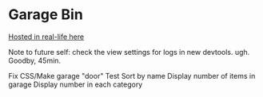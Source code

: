 # Garage Bin

[Hosted in real-life here](https://jkgarage.herokuapp.com/)

Note to future self: check the view settings for logs in new devtools. ugh. Goodby, 45min.

Fix CSS/Make garage "door"
Test
Sort by name
Display number of items in garage
Display number in each category
